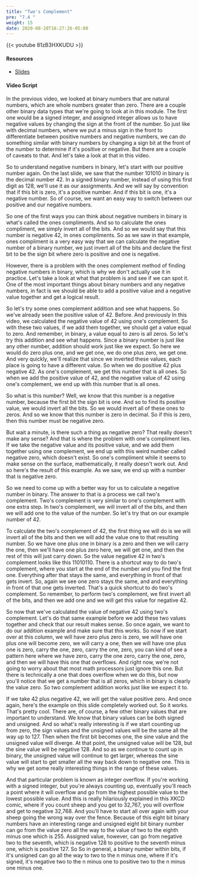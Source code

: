 ```yaml
---
title: "Two's Complement"
pre: "7.4 "
weight: 15
date: 2020-08-28T16:27:26-05:00
---
```


{{< youtube 81zB3HXKUDU >}}


#### Resources
* [Slides](../slides/7-Encoding.pdf)

#### Video Script

In the previous video, we looked at binary numbers that are natural numbers, which are whole numbers greater than zero. There are a couple other binary data types that we're going to look at in this module. The first one would be a signed integer, and assigned integer allows us to have negative values by changing the sign at the front of the number. So just like with decimal numbers, where we put a minus sign in the front to differentiate between positive numbers and negative numbers, we can do something similar with binary numbers by changing a sign bit at the front of the number to determine if it's positive or negative. But there are a couple of caveats to that. And let's take a look at that in this video. 

So to understand negative numbers in binary, let's start with our positive number again. On the last slide, we saw that the number 101010 in binary is the decimal number 42. In a signed binary number, instead of using this first digit as 128, we'll use it as our assignments. And we will say by convention that if this bit is zero, it's a positive number. And if this bit is one, it's a negative number. So of course, we want an easy way to switch between our positive and our negative numbers. 

So one of the first ways you can think about negative numbers in binary is what's called the ones compliments. And so to calculate the ones compliment, we simply invert all of the bits. And so we would say that this number is negative 42, in ones compliments. So as we saw in that example, ones compliment is a very easy way that we can calculate the negative number of a binary number, we just invert all of the bits and declare the first bit to be the sign bit where zero is positive and one is negative. 

However, there is a problem with the ones complement method of finding negative numbers in binary, which is why we don't actually use it in practice. Let's take a look at what that problem is and see if we can spot it. One of the most important things about binary numbers and any negative numbers, in fact is we should be able to add a positive value and a negative value together and get a logical result. 

So let's try some ones complement addition and see what happens. So we've already seen the positive value of 42. Before. And previously In this video, we calculated the negative value of 42 using one's complement. So with these two values, if we add them together, we should get a value equal to zero. And remember, in binary, a value equal to zero is all zeros. So let's try this addition and see what happens. Since a binary number is just like any other number, addition should work just like we expect. So here we would do zero plus one, and we get one, we do one plus zero, we get one. And very quickly, we'll realize that since we inverted these values, each place is going to have a different value. So when we do positive 42 plus negative 42. As one's complement, we get this number that is all ones. So when we add the positive value of 42, and the negative value of 42 using one's complement, we end up with this number that is all ones. 

So what is this number? Well, we know that this number is a negative number, because the first bit the sign bit is one. And so to find its positive value, we would invert all the bits. So we would invert all of these ones to zeros. And so we know that this number is zero in decimal. So if this is zero, then this number must be negative zero. 

But wait a minute, is there such a thing as negative zero? That really doesn't make any sense? And that is where the problem with one's compliment lies. If we take the negative value and its positive value, and we add them together using one complement, we end up with this weird number called negative zero, which doesn't exist. So one's compliment while it seems to make sense on the surface, mathematically, it really doesn't work out. And so here's the result of this example. As we saw, we end up with a number that is negative zero. 

So we need to come up with a better way for us to calculate a negative number in binary. The answer to that is a process we call two's complement. Two's complement is very similar to one's complement with one extra step. In two's complement, we will invert all of the bits, and then we will add one to the value of the number. So let's try that on our example number of 42. 

To calculate the two's complement of 42, the first thing we will do is we will invert all of the bits and then we will add the value one to that resulting number. So we have one plus one in binary is a zero and then we will carry the one, then we'll have one plus zero here, we will get one, and then the rest of this will just carry down. So the value negative 42 in two's complement looks like this 11010110. There is a shortcut way to do two's complement, where you start at the end of the number and you find the first one. Everything after that stays the same, and everything in front of that gets invert. So, again we see one zero stays the same, and and everything in front of that one gets inverted. That's a quick shortcut to do two's complement. So remember, to perform two's complement, we first invert all of the bits, and then we add one and we will get this value for negative 42. 

So now that we've calculated the value of negative 42 using two's complement. Let's do that same example before we add these two values together and check that our result makes sense. So once again, we want to do our addition example and make sure that this works. So now if we start over at this column, we will have zero plus zero is zero, we will have one plus one will become zero, we will carry a one, then we will have one plus one is zero, carry the one, zero, carry the one, zero, you can kind of see a pattern here where we have zero, carry the one zero, carry the one, zero, and then we will have this one that overflows. And right now, we're not going to worry about that most math processors just ignore this one. But there is technically a one that does overflow when we do this, but now you'll notice that we get a number that is all zeros, which in binary is clearly the value zero. So two complement addition works just like we expect it to. 

If we take 42 plus negative 42, we will get the value positive zero. And once again, here's the example on this slide completely worked out. So it works. That's pretty cool. There are, of course, a few other binary values that are important to understand. We know that binary values can be both signed and unsigned. And so what's really interesting is if we start counting up from zero, the sign values and the unsigned values will be the same all the way up to 127. Then when the first bit becomes one, the sine value and the unsigned value will diverge. At that point, the unsigned value will be 128, but the sine value will be negative 128. And so as we continue to count up in binary, the unsigned value will continue to get larger, whereas the sine value will start to get smaller all the way back down to negative one. This is why we get some really interesting things in the range of these values. 

And that particular problem is known as integer overflow. If you're working with a signed integer, but you're always counting up, eventually you'll reach a point where it will overflow and go from the highest possible value to the lowest possible value. And this is really hilariously explained in this XKCD comic, where if you count sheep and you get to 32,767, you will overflow and get to negative 32,768. And you'll have to start all over again with your sheep going the wrong way over the fence. Because of this eight bit binary numbers have an interesting range and unsigned eight bit binary number can go from the value zero all the way to the value of two to the eighth minus one which is 255. Assigned value, however, can go from negative two to the seventh, which is negative 128 to positive to the seventh minus one, which is positive 127. So So in general, a binary number within bits, if it's unsigned can go all the way to two to the n minus one, where if it's signed, it's negative two to the n minus one to positive two to the n minus one minus one.
